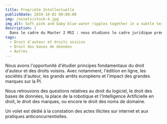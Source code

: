 ```yaml
---
title: Propriété Intellectuelle 
publishDate: 2019-10-02 00:00:00
img: /assets/stock-4.jpg
img_alt: Soft pink and baby blue water ripples together in a subtle texture.
description: |
  Dans le cadre du Master 2 MSI : nous étudions le cadre juridique préexistant autour des grands axes de la propriété intellectuelle. 
tags:
  - Droit d'auteur et droits voisins
  - Droit des bases de données  
  - Autres  
---
```


Nous avons l'opportunité d'étudier principes fondamentaux du droit d'auteur et des droits voisins. Avec notamment, l'édition en ligne, les sociétés d'auteur, les grands arrêts européens et l'impact des grandes marques sur la PI. 

Nous retrouvons des questions relatives au droit du logiciel, le droit des bases de données, la place de la robotique et l'Intelligence Artificielle en droit, le droit des marques, ou encore le droit des noms de domaine. 

Un volet est dédié à la constation des actes illicites sur internet et aux pratiques anticoncurrentielles. 




